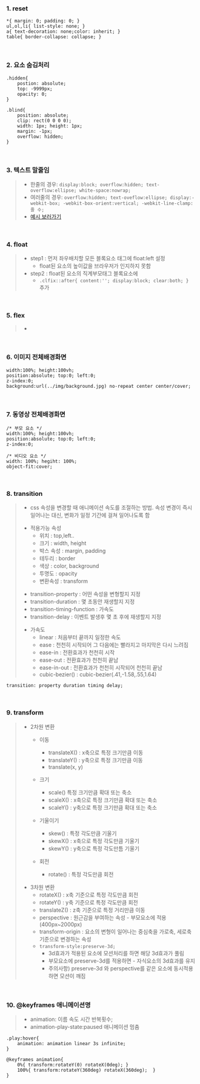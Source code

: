 ### 1. reset
```
*{ margin: 0; padding: 0; }
ul,ol,li{ list-style: none; }
a{ text-decoration: none;color: inherit; }
table{ border-collapse: collapse; }
```

<br>

### 2. 요소 숨김처리
```
.hidden{
    postion: absolute;
    top: -9999px;
    opacity: 0;
}
 
.blind{
    position: absolute;
    clip: rect(0 0 0 0);
    width: 1px; height: 1px;
    margin: -1px;
    overflow: hidden;
}
```

<br>

### 3. 텍스트 말줄임
> - 한줄의 경우: ```display:block; overflow:hidden; text-overflow:ellipse; white-space:nowrap;```
> - 여러줄의 경우: ```overflow:hidden; text-oveflow:ellipse; display:-webkit-box; -webkit-box-orient:vertical; -webkit-line-clamp:줄 수;```
> - [예시 보러가기](https://ekgoddldi.tistory.com/171?category=980959)

<br>

### 4. float
> * step1 : 먼저 좌우배치할 모든 블록요소 태그에 float:left 설정
>     - float된 요소의 높이값을 브라우저가 인지하지 못함  
> * step2 : float된 요소의 직계부모태그 블록요소에
>     - ```.clfix::after{ content:''; display:block; clear:both; } ``` 추가

<br>

### 5. flex
> - 

<br>

### 6. 이미지 전체배경화면
```
width:100%; height:100vh; 
position:absolute; top:0; left:0; 
z-index:0; 
background:url(../img/background.jpg) no-repeat center center/cover;
```

<br>

### 7. 동영상 전체배경화면
```
/* 부모 요소 */
width:100%; height:100vh; 
position:absolute; top:0; left:0; 
z-index:0; 

/* 비디오 요소 */
width: 100%; hegiht: 100%;
object-fit:cover; 
```
<br>

### 8. transition
>  - css 속성을 변경할 때 애니메이션 속도를 조절하는 방법. 속성 변경이 즉시 일어나는 대신, 변화가 일정 기간에 걸쳐 일어나도록 함 
> * 적용가능 속성 
>   - 위치 : top,left.. 
>   - 크기 : width, height 
>   - 박스 속성 : margin, padding 
>   - 테두리 : border 
>   - 색상 : color, background 
>   - 투명도 : opacity 
>   - 변환속성 : transform   
>
> - transition-property : 어떤 속성을 변형할지 지정 
> - transition-duration : 몇 초동안 재생할지 지정 
> - transition-timing-function : 가속도 
> - transition-delay : 이벤트 발생후 몇 초 후에 재생할지 지정   
>
> * 가속도 
>   - linear : 처음부터 끝까지 일정한 속도 
>   - ease : 천천히 시작되어 그 다음에는 빨라지고 마지막은 다시 느려짐 
>   - ease-in : 전환효과가 천천히 시작 
>   - ease-out : 전환효과가 천천히 끝남  
>   - ease-in-out : 전환효과가 천천히 시작되어 천천히 끝남 
>   - cubic-bezier() : cubic-bezier(.41,-1.58,.55,1.64)
```
transition: property duration timing delay; 
```

<br>

### 9. transform
> * 2차원 변환
>   - 이동 
>       - translateX() : x축으로 특정 크기만큼 이동 
>       - translateY() : y축으로 특정 크기만큼 이동 
>       - translate(x, y) 
>
>   - 크기 
>       - scale() 특정 크기만큼 확대 또는 축소 
>       - scaleX() : x축으로 특정 크기만큼 확대 또는 축소 
>       - scaleY() : y축으로 특정 크기만큼 확대 또는 축소 
>
>   - 기울이기 
>       - skew() : 특정 각도만큼 기울기 
>       - skewX() : x축으로 특정 각도만큼 기울기 
>       - skewY() : y축으로 특정 각도만틈 기울기 
>
>   - 회전 
>       - rotate() : 특정 각도만큼 회전 
>
> - 3차원 변환 
>   - rotateX() : x축 기준으로 특정 각도만큼 회전 
>   - rotateY() : y축 기준으로 특정 각도만큼 회전  
>   - translateZ() : z축 기준으로 특정 거리만큼 이동 
>   - perspective : 원근감을 부여하는 속성 - 부모요소에 적용(400px~2000px)
>   - transform-origin : 요소의 변형이 일어나는 중심축을 가로축, 세로축 기준으로 변경하는 속성 
>   - ```transform-style:preserve-3d;```
>       - 3d효과가 적용된 요소에 모션처리를 하면 해당 3d효과가 풀림
>       - 부모요소에 preserve-3d를 적용하면 - 자식요소의 3d효과를 유지 
>       - 주의사항) preserve-3d 와 perspective를 같은 요소에 동시적용하면 모션이 깨짐 

<br>

### 10. @keyframes 애니메이션명
> - animation: 이름 속도 시간 반복횟수; 
> - animation-play-state:paused 애니메이션 멈춤         
```
.play:hover{
    animation: animation linear 3s infinite;  
}

@keyframes animation{
    0%{ transform:rotateY(0) rotateX(0deg); }
    100%{ transform:rotateY(360deg) rotateX(360deg);  }
}
```

<br>
